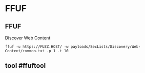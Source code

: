 # FFUF

## FFUF

Discover Web Content

```text
ffuf -u https://FUZZ.HOST/ -w payloads/SecLists/Discovery/Web-Content/common.txt -p 1 -t 10
```

## tool \#ffuftool

